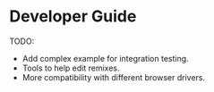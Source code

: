# Developer Guide

TODO:
- Add complex example for integration testing.
- Tools to help edit remixes.
- More compatibility with different browser drivers.